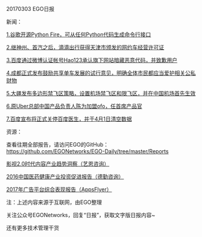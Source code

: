 20170303 EGO日报

新闻：

[1.谷歌开源Python Fire，可从任何Python代码生成命令行接口](https://www.oschina.net/news/82509/google-open-source-python-fire)

[2.继神州、首汽之后，滴滴出行获得天津市颁发的网约车经营许可证](http://tech.sina.com.cn/i/2017-03-02/doc-ifycaasy7337003.shtml)

[3.百度通过微博认证帐号Hao123承认旗下网站暗藏恶意代码，并致歉用户](http://tech.qq.com/a/20170303/021136.htm)

[4.成都正式发布鼓励共享单车发展的试行意见，明确全体市民都应当爱护相关公私财物](http://www.cnbeta.com/articles/tech/589429.htm)

[5.大疆发布多边形禁飞区策略，设置机场禁飞区和限飞区，并在中国机场首先生效](http://tech.163.com/17/0302/19/CEI168DK00097U7T.html)

[6.原Uber总部中国产品负责人陈为加盟ofo，任首席产品官](http://tech.sina.com.cn/i/2017-03-03/doc-ifycaasy7451707.shtml)

[7.百度宣布将正式关停百度医生，并于4月1日清空数据](http://www.ifanr.com/795968)

资源：

查看往期全部报告，请访问EGO的GitHub：https://github.com/EGONetworks/EGO-Daily/tree/master/Reports

[影视2.0时代内容产业趋势洞察（艺恩咨询）](http://t.cn/RiJI0P2)

[2016中国医药健康产业投资促进报告（德勤咨询）](http://t.cn/Riild5g)

[2017年广告平台综合表现报告（AppsFlyer）](http://t.cn/RiJf559)

注：上述内容来源于互联网，由EGO整理

关注公众号EGONetworks，回复“日报”，获取文字版日报内容~

还有更多技术管理干货
